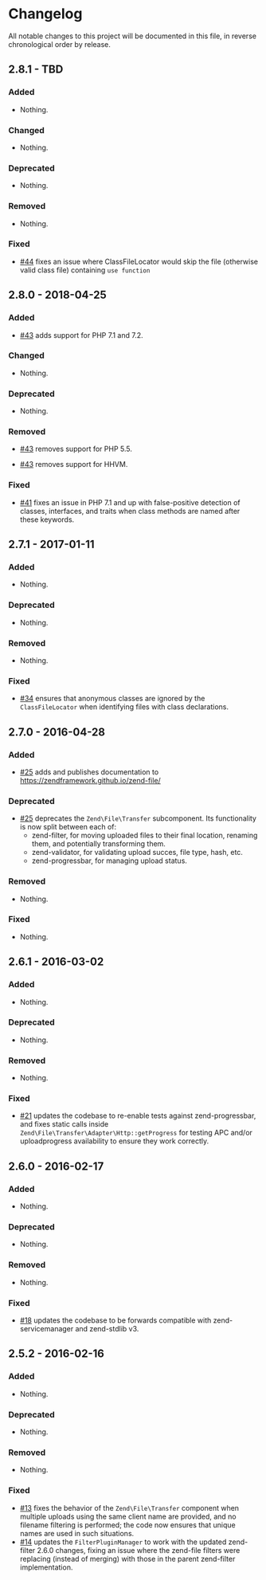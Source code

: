 # Changelog

All notable changes to this project will be documented in this file, in reverse chronological order by release.

## 2.8.1 - TBD

### Added

- Nothing.

### Changed

- Nothing.

### Deprecated

- Nothing.

### Removed

- Nothing.

### Fixed

- [#44](https://github.com/zendframework/zend-file/pull/44) fixes an issue where ClassFileLocator would skip the file (otherwise valid class file) containing `use function`

## 2.8.0 - 2018-04-25

### Added

- [#43](https://github.com/zendframework/zend-file/pull/43) adds support for PHP 7.1 and 7.2.

### Changed

- Nothing.

### Deprecated

- Nothing.

### Removed

- [#43](https://github.com/zendframework/zend-file/pull/43) removes support for PHP 5.5.

- [#43](https://github.com/zendframework/zend-file/pull/43) removes support for HHVM.

### Fixed

- [#41](https://github.com/zendframework/zend-file/pull/41) fixes an issue in PHP 7.1 and up with false-positive detection of classes,
  interfaces, and traits when class methods are named after these keywords.

## 2.7.1 - 2017-01-11

### Added

- Nothing.

### Deprecated

- Nothing.

### Removed

- Nothing.

### Fixed

- [#34](https://github.com/zendframework/zend-file/pull/34) ensures that
  anonymous classes are ignored by the `ClassFileLocator` when identifying files
  with class declarations.

## 2.7.0 - 2016-04-28

### Added

- [#25](https://github.com/zendframework/zend-file/pull/25) adds and publishes
  documentation to https://zendframework.github.io/zend-file/

### Deprecated

- [#25](https://github.com/zendframework/zend-file/pull/25) deprecates the
  `Zend\File\Transfer` subcomponent. Its functionality is now split between each
  of:
  - zend-filter, for moving uploaded files to their final location, renaming
    them, and potentially transforming them.
  - zend-validator, for validating upload succes, file type, hash, etc.
  - zend-progressbar, for managing upload status.

### Removed

- Nothing.

### Fixed

- Nothing.

## 2.6.1 - 2016-03-02

### Added

- Nothing.

### Deprecated

- Nothing.

### Removed

- Nothing.

### Fixed

- [#21](https://github.com/zendframework/zend-file/pull/21) updates the codebase
  to re-enable tests against zend-progressbar, and fixes static calls inside
  `Zend\File\Transfer\Adapter\Http::getProgress` for testing APC and/or
  uploadprogress availability to ensure they work correctly.

## 2.6.0 - 2016-02-17

### Added

- Nothing.

### Deprecated

- Nothing.

### Removed

- Nothing.

### Fixed

- [#18](https://github.com/zendframework/zend-file/pull/18) updates the codebase
  to be forwards compatible with zend-servicemanager and zend-stdlib v3.

## 2.5.2 - 2016-02-16

### Added

- Nothing.

### Deprecated

- Nothing.

### Removed

- Nothing.

### Fixed

- [#13](https://github.com/zendframework/zend-file/pull/13) fixes the behavior
  of the `Zend\File\Transfer` component when multiple uploads using the same
  client name are provided, and no filename filtering is performed; the code now
  ensures that unique names are used in such situations.
- [#14](https://github.com/zendframework/zend-file/pull/14) updates the
  `FilterPluginManager` to work with the updated zend-filter 2.6.0 changes,
  fixing an issue where the zend-file filters were replacing (instead of
  merging) with those in the parent zend-filter implementation.
